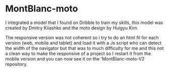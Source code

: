 # MontBlanc-moto

I integrated a model that I found on Dribble to train my skills, this model was created by Dmitry Kiiashko and the moto design by Huigyu Kim.


The responsive version was not coherent so i try to do an html fil for each version (web, mobile and tablet) and load it with a Js script who can detect the width of the navigator but that was to much difficulty for me and this not a clean way to make the responsive of a project so I restart it from the mobile version and you can now see it on the 'MontBlanc-moto-V2 repository.

